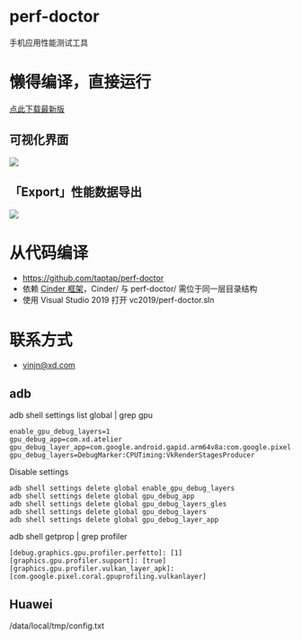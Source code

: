 # perf-doctor
手机应用性能测试工具

# 懒得编译，直接运行

[点此下载最新版](https://github.com/taptap/perf-doctor/releases)

## 可视化界面

![](https://user-images.githubusercontent.com/558657/143417411-f257fc80-c1fa-4c51-8d9a-983df5cf22be.png)

## 「Export」性能数据导出

![](https://user-images.githubusercontent.com/558657/144166485-ba706ce1-544d-49be-a426-12fc9db79f42.png)

# 从代码编译
- https://github.com/taptap/perf-doctor
- 依赖 [Cinder 框架](https://github.com/cinder/Cinder)，Cinder/ 与 perf-doctor/ 需位于同一层目录结构
- 使用 Visual Studio 2019 打开 vc2019/perf-doctor.sln

# 联系方式
- vinjn@xd.com


## adb 

adb shell settings list global | grep gpu

    enable_gpu_debug_layers=1
    gpu_debug_app=com.xd.atelier
    gpu_debug_layer_app=com.google.android.gapid.arm64v8a:com.google.pixel.coral.gpuprofiling.vulkanlayer
    gpu_debug_layers=DebugMarker:CPUTiming:VkRenderStagesProducer

Disable settings

    adb shell settings delete global enable_gpu_debug_layers
    adb shell settings delete global gpu_debug_app
    adb shell settings delete global gpu_debug_layers_gles
    adb shell settings delete global gpu_debug_layers
    adb shell settings delete global gpu_debug_layer_app

adb shell getprop | grep profiler

    [debug.graphics.gpu.profiler.perfetto]: [1]
    [graphics.gpu.profiler.support]: [true]
    [graphics.gpu.profiler.vulkan_layer_apk]: [com.google.pixel.coral.gpuprofiling.vulkanlayer]


## Huawei

/data/local/tmp/config.txt